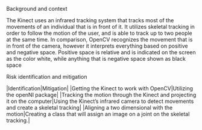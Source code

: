 Background and context

The Kinect uses an infrared tracking system that tracks most of the movements of an individual that is in front of it. It utilizes skeletal tracking in order to follow the motion of the user, and is able to track up to two people at the same time. In comparison, OpenCV recognizes the movement that is in front of the camera, however it interprets everything based on positive and negative space. Positive space is relative and is indicated on the screen as the color white, while anything that is negative space shown as black space


Risk identification and mitigation

|Identification|Mitigation|
|Getting the Kinect to work with OpenCV|Utilizing the openNI package|
|Tracking the motion through the Kinect and projecting it on the computer|Using the Kinect’s infrared camera to detect movements and create a skeletal tracking|
|Aligning a two dimensional with the motion|Creating a class that will assign an image on a joint on the skeletal tracking.|



